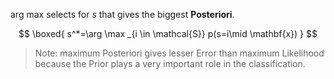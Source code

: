   
 
 $\text {arg max}$ selects for $s$ that gives the biggest **Posteriori**. 

$$
\boxed{
s^*=\arg \max _{i \in \mathcal{S}} p(s=i\mid \mathbf{x})
}
$$


> Note: maximum Posteriori gives lesser Error than maximum Likelihood because the Prior plays a very important role in the classification. 





